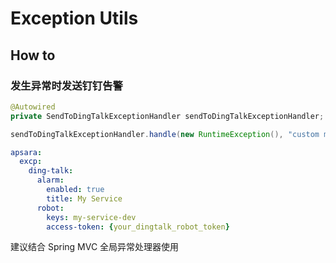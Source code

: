 # Exception Utils

## How to

### 发生异常时发送钉钉告警

```java
@Autowired
private SendToDingTalkExceptionHandler sendToDingTalkExceptionHandler;

sendToDingTalkExceptionHandler.handle(new RuntimeException(), "custom msg");
```

```yaml
apsara:
  excp:
    ding-talk:
      alarm:
        enabled: true
        title: My Service
      robot:
        keys: my-service-dev
        access-token: {your_dingtalk_robot_token}
```

建议结合 Spring MVC 全局异常处理器使用
